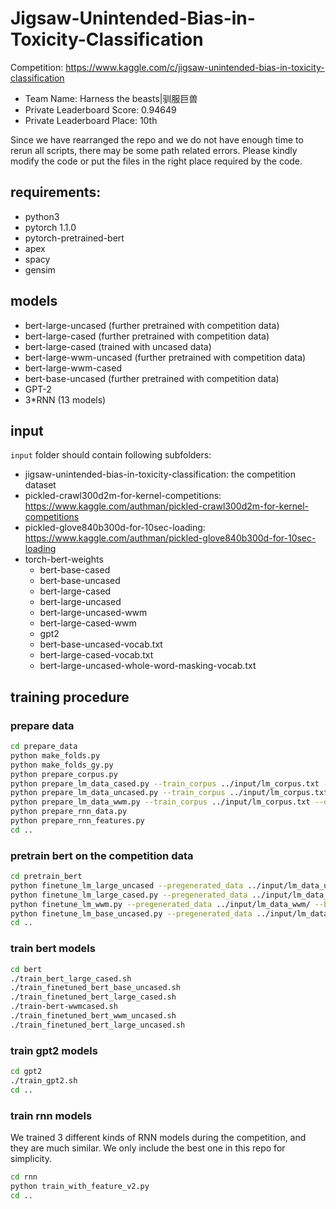 # Jigsaw-Unintended-Bias-in-Toxicity-Classification
Competition: https://www.kaggle.com/c/jigsaw-unintended-bias-in-toxicity-classification

- Team Name: Harness the beasts|驯服巨兽
- Private Leaderboard Score: 0.94649
- Private Leaderboard Place: 10th

Since we have rearranged the repo and we do not have enough time to rerun all scripts, there may be some path related errors.
Please kindly modify the code or put the files in the right place required by the code.

## requirements:
- python3
- pytorch 1.1.0
- pytorch-pretrained-bert
- apex
- spacy
- gensim

## models
- bert-large-uncased (further pretrained with competition data)
- bert-large-cased (further pretrained with competition data)
- bert-large-cased (trained with uncased data)
- bert-large-wwm-uncased (further pretrained with competition data)
- bert-large-wwm-cased
- bert-base-uncased (further pretrained with competition data)
- GPT-2
- 3*RNN (13 models)

## input
`input` folder should contain following subfolders:
- jigsaw-unintended-bias-in-toxicity-classification: the competition dataset
- pickled-crawl300d2m-for-kernel-competitions: https://www.kaggle.com/authman/pickled-crawl300d2m-for-kernel-competitions
- pickled-glove840b300d-for-10sec-loading: https://www.kaggle.com/authman/pickled-glove840b300d-for-10sec-loading
- torch-bert-weights
    - bert-base-cased
    - bert-base-uncased
    - bert-large-cased
    - bert-large-uncased
    - bert-large-uncased-wwm
    - bert-large-cased-wwm
    - gpt2
    - bert-base-uncased-vocab.txt
    - bert-large-cased-vocab.txt
    - bert-large-uncased-whole-word-masking-vocab.txt

## training procedure
### prepare data
```bash
cd prepare_data
python make_folds.py
python make_folds_gy.py
python prepare_corpus.py
python prepare_lm_data_cased.py --train_corpus ../input/lm_corpus.txt --output_dir ../input/lm_data_cased/ --epochs_to_generate 1 --max_seq_len 256 --bert_model bert-base-uncased
python prepare_lm_data_uncased.py --train_corpus ../input/lm_corpus.txt --do_lower_case --output_dir ../input/lm_data_uncased/ --epochs_to_generate 1 --max_seq_len 256 --bert_model bert-base-uncased
python prepare_lm_data_wwm.py --train_corpus ../input/lm_corpus.txt --do_lower_case --do_lower_case --output_dir ../input/lm_data_wwm/ --epochs_to_generate 1 --max_seq_len 256 --bert_model bert-base-uncased
python prepare_rnn_data.py
python prepare_rnn_features.py
cd ..
```

### pretrain bert on the competition data

```bash
cd pretrain_bert
python finetune_lm_large_uncased --pregenerated_data ../input/lm_data_uncased/ --bert_model bert-large-uncased --do_lower_case --output_dir ../input/torch-bert-weights/mybert-large-uncased --epochs 1 --fp16 --gradient_accumulation_steps 4
python finetune_lm_large_cased.py --pregenerated_data ../input/lm_data_cased/ --bert_model bert-large-cased --output_dir ../input/torch-bert-weights/mybert-large-cased --epochs 1 --fp16 --gradient_accumulation_steps 4
python finetune_lm_wwm.py --pregenerated_data ../input/lm_data_wwm/ --bert_model bert-large-wwm --do_lower_case --output_dir ../input/torch-bert-weights/mybert-wwm-uncased --epochs 1 --fp16 --gradient_accumulation_steps 4
python finetune_lm_base_uncased.py --pregenerated_data ../input/lm_data_uncased/ --bert_model bert-base-uncased --output_dir ../input/torch-bert-weights/mybert-base-uncased --epochs 1 --fp16 --gradient_accumulation_steps 4
cd ..
```

### train bert models
```bash
cd bert
./train_bert_large_cased.sh
./train_finetuned_bert_base_uncased.sh
./train_finetuned_bert_large_cased.sh
./train-bert-wwmcased.sh
./train_finetuned_bert_wwm_uncased.sh
./train_finetuned_bert_large_uncased.sh
```

### train gpt2 models
```bash
cd gpt2
./train_gpt2.sh
cd ..
```

### train rnn models
We trained 3 different kinds of RNN models during the competition, and they are much similar.
We only include the best one in this repo for simplicity. 
```bash
cd rnn
python train_with_feature_v2.py
cd ..
```
